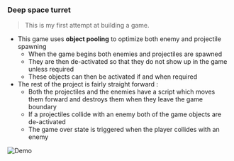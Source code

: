 ### Deep space turret

> This is my first attempt at building a game.

- This game uses **object pooling** to optimize both enemy and projectile spawning
    - When the game begins both enemies and projectiles are spawned
    - They are then de-activated so that they do not show up in the game unless required
    - These objects can then be activated if and when required 
- The rest of the project is fairly straight forward :
    - Both the projectiles and the enemies have a script which moves them forward and destroys them when they leave the game boundary
    - If a projectiles collide with an enemy both of the game objects are de-activated
    - The game over state is triggered when the player collides with an enemy


![Demo](https://github.com/sameerad2001/DeepSpaceTurret/blob/master/Demo/BreakthroughDemo1.gif)